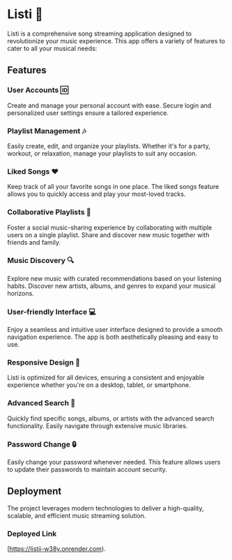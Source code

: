 # Listi 🎵

Listi is a comprehensive song streaming application designed to revolutionize your music experience. This app offers a variety of features to cater to all your musical needs:

## Features

### User Accounts 🆔
Create and manage your personal account with ease. Secure login and personalized user settings ensure a tailored experience.

### Playlist Management 🎶
Easily create, edit, and organize your playlists. Whether it's for a party, workout, or relaxation, manage your playlists to suit any occasion.

### Liked Songs ❤️
Keep track of all your favorite songs in one place. The liked songs feature allows you to quickly access and play your most-loved tracks.

### Collaborative Playlists 👥
Foster a social music-sharing experience by collaborating with multiple users on a single playlist. Share and discover new music together with friends and family.

### Music Discovery 🔍
Explore new music with curated recommendations based on your listening habits. Discover new artists, albums, and genres to expand your musical horizons.

### User-friendly Interface 💻
Enjoy a seamless and intuitive user interface designed to provide a smooth navigation experience. The app is both aesthetically pleasing and easy to use.

### Responsive Design 📱
Listi is optimized for all devices, ensuring a consistent and enjoyable experience whether you're on a desktop, tablet, or smartphone.

### Advanced Search 🔎
Quickly find specific songs, albums, or artists with the advanced search functionality. Easily navigate through extensive music libraries.

### Password Change 🔒
Easily change your password whenever needed. This feature allows users to update their passwords to maintain account security.

## Deployment
The project leverages modern technologies to deliver a high-quality, scalable, and efficient music streaming solution.

### Deployed Link
[https://listii-w38y.onrender.com).
